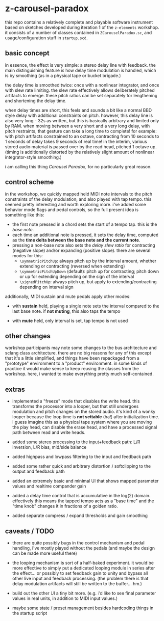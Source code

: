 # z-carousel-paradox

this repo contains a relatively complete and playable software instrument based on sketches developed during iteration 1 of the `z-elements` workshop. it consists of a number of classes contained in `ZCarouselParadox.sc`, and usage/configuration stuff in `startup.scd`.

## basic concept

in essence, the effect is very simple: a stereo delay line with feedback. the main distinguishing feature is how delay time modulation is handled, which is by smoothing (as in a physical tape or bucket brigade.) 

the delay time is smoothed twice: once with a nonlinear integrator, and once with slew rate limiting. the slew rate effectively allows deliberately pitched artifacts to emerge. these pitch ratios can be set separately for lengthening and shortening the delay time.

when delay times are short, this feels and sounds a bit like a normal BBD style delay with additional constraints on pitch. however, this delay line is also very long - 32s as written, but this is basically arbitrary and limited only by RAM. when moving between a very short and a very long delay, with pitch restraints, that gesture can take a long time to complete! for example: with pitch artifacts constrained to an octave, contracting from 10 seconds to 1 seconds of delay takes 9 seconds of real time! in the interim, various stored audio material is passed over by the read head, pitched 1 octave up. (timing is additionally distorted by the relatively slight amount of nonlinear integrator-style smoothing.)

i am calling this thing _Carousel Paradox_, for no particularly great reason.


## control scheme

in the workshop, we quickly mapped held MIDI note intervals to the pitch constraints of the delay modulation, and also played with tap tempo. this seemed pretty interesting and worth exploring more. i've added some behavior mode flags and pedal controls, so the full present idea is something like this:

- the first note pressed in a chord sets the start of a tempo tap. this is the _base note_.
- each time an additional note is pressed, it sets the delay time, computed as the **time delta between the base note and the current note**.
- pressing a non-base note also sets the _delay slew ratio_ for contracting (negative slope) and/or expanding (positive slope). there are several modes for this:
  - `\symmetricPitchUp`: always pitch up by the interval amount, whether extending or contracting (reversed when extending)
  - `\symmetricPitchUpDown` (default): pitch up for contracting; pitch down or up for extending depending on the sign of the interval
  - `\signedPitchUp`: always pitch up, but apply to extending/contracting depending on interval sign

additionally, MIDI sustain and mute pedals apply other modes:

- with **sustain** held, playing a single note sets the interval compared to the last base note. if **not muting**, this also taps the tempo

- with **mute** held, only interval is set, tap tempo is not used

## other changes

workshop participants may note some changes to the bus architecture and sclang class architecture. 
there are no big reasons for any of this except that it's a little simplified, and things have been repackaged from a "prototype" environment to a "product" environment. in some kinds of practice it would make sense to keep reusing the classes from the workshop. here, i wanted to make everything pretty much self-contained.


## extras

- implemented a "freeze" mode that disables the write head. this transforms the processor into a looper, but that still undergoes modulation and pitch changes on the stored audio. it's kind of a wonky looper because the loop time is **not settable** (ha!) after initialization time. i guess imagine this as a physical tape system where you are moving the play head, can disable the erase head, and have a processed signal path between read and write heads.

- added some stereo processing to the input+feedback path: L/R inversion, L/R bias, mid/side balance

- added highpass and lowpass filtering to the input and feedback path

- added some rather quick and arbitrary distortion / softclipping to the output and feedback path

- added an extremely basic and minimal UI that shows mapped parameter values and realtime compander gain

- added a delay time control that is accumulative in the log(2) domain. effectively this means the tapped tempo acts as a "base time" and the "time knob" changes it in fractions of a golden ratio.

- added separate compress / expand thresholds and gain smoothing

## caveats / TODO

- there are quite possibly bugs in the control mechanism and pedal handling, i've mostly played without the pedals (and maybe the design can be made more useful there)

- the looping mechanism is sort of a half-baked experiment. it would be more effective to simply put a dedicated looping module in series after the effect... or possibly to set feedback gain to unity and bypass all other live input and feedback processing. (the problem there is that delay modulation artifacts will still be written to the buffer... hm.)

- build out the other UI a tiny bit more. (e.g. i'd like to see final parameter values in real units, in addition to MIDI input values.)

- maybe some state / preset management besides hardcoding things in the startup script
